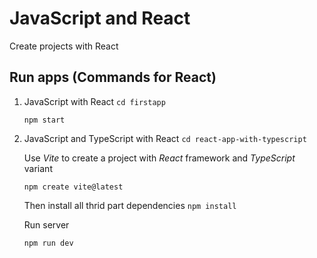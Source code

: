 # JavaScript and React

Create projects with React

## Run apps (Commands for React)
1. JavaScript with React `cd firstapp`

    ```
    npm start
    ```

2. JavaScript and TypeScript with React `cd react-app-with-typescript`
    
    Use _Vite_ to create a project with _React_ framework and _TypeScript_ variant

    ```
    npm create vite@latest
    ```

    Then install all thrid part dependencies
    `npm install`

    Run server

    ```
    npm run dev
    ```
